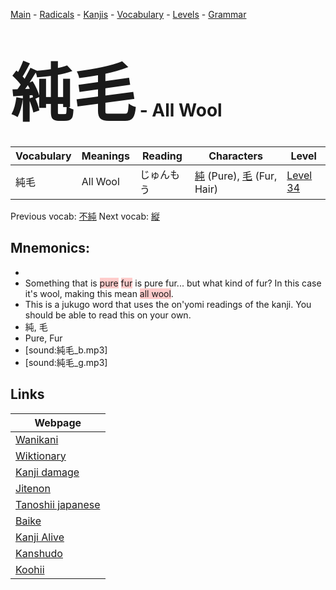 <style> bigfont {font-size: 100px}</style>
[Main](../README.md) -
[Radicals](../radicals.md) -
[Kanjis](../kanjis.md) -
[Vocabulary](../vocabulary.md) -
[Levels](../levels.md) -
[Grammar](../grammar.md)
# <bigfont> 純毛</bigfont> - All Wool 

| Vocabulary | Meanings | Reading | Characters | Level |
| --- | --- | --- | --- | --- |
| 純毛 | All Wool | じゅんもう |  [純](../kanjis/純.md) (Pure), [毛](../kanjis/毛.md) (Fur, Hair) | [Level 34](../levels/wk_level34.md) |

Previous vocab: [不純](不純.md) Next vocab: [縦](縦.md) 

## Mnemonics:

* 
* Something that is <span style="background-color:#ffcccb"> pure</span> <span style="background-color:#ffcccb"> fur</span> is pure fur... but what kind of fur? In this case it's wool, making this mean <span style="background-color:#ffcccb"> all wool</span>.
* This is a jukugo word that uses the on'yomi readings of the kanji. You should be able to read this on your own.
* 純, 毛
* Pure, Fur
* [sound:純毛_b.mp3]
* [sound:純毛_g.mp3]


## Links 

| Webpage |
| --- |
| [Wanikani          ](https://www.wanikani.com/kanji/純毛) |
| [Wiktionary        ](https://en.wiktionary.org/wiki/純毛) |
| [Kanji damage      ](http://www.kanjidamage.com/kanji/search?utf8=✓&q=純毛) |
| [Jitenon           ](https://jitenon.com/kanji/純毛) |
| [Tanoshii japanese ](https://www.tanoshiijapanese.com/dictionary/kanji.cfm?k=純毛) |
| [Baike             ](https://baike.baidu.com/item/純毛) |
| [Kanji Alive       ](https://app.kanjialive.com/純毛) |
| [Kanshudo          ](https://www.kanshudo.com/searchmn?q=純毛) |
| [Koohii            ](https://kanji.koohii.com/study/kanji/純毛) |
